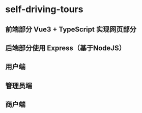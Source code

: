 # self-driving-tours
## 前端部分 Vue3 + TypeScript 实现网页部分
## 后端部分使用 Express（基于NodeJS）
## 用户端
## 管理员端
## 商户端
